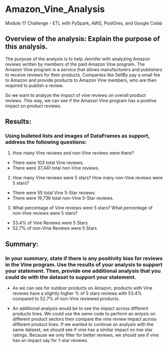 # Amazon_Vine_Analysis
Module 17 Challenge - ETL with PySpark, AWS, PostGres, and Google Colab


## Overview of the analysis: Explain the purpose of this analysis.

The purpose of the analysis is to help Jennifer with analyzing Amazon reviews written by members of the paid Amazon Vine program. The Amazon Vine program is a service that allows manufacturers and publishers to receive reviews for their products. Companies like SellBy pay a small fee to Amazon and provide products to Amazon Vine members, who are then required to publish a review.

So we want to analyze the impact of vine reviews on overall product reviews. This way, we can see if the Amazon Vine program has a positive impact on product reviews. 

## Results: 
### Using bulleted lists and images of DataFrames as support, address the following questions:

 1. How many Vine reviews and non-Vine reviews were there?
   - There were 103 total Vine reviews.
   - There were 37,441 total non-Vine reviews. 

 2. How many Vine reviews were 5 stars? How many non-Vine reviews were 5 stars?
   - There were 55 total Vine 5-Star reviews.
   - There were 19,736 total non-Vine 5-Star reviews.

 3. What percentage of Vine reviews were 5 stars? What percentage of non-Vine reviews were 5 stars?
   - 53.4% of Vine Reviews were 5 Stars
   - 52.7% of non-Vine Reviews were 5 Stars

## Summary: 
### In your summary, state if there is any positivity bias for reviews in the Vine program. Use the results of your analysis to support your statement. Then, provide one additional analysis that you could do with the dataset to support your statement.

 - As we can see for outdoor products on Amazon, products with Vine reviews have a slightly higher % of 5 stars reviews with 53.4% compared to 52.7% of non-Vine reviewed products. 

- An additional analysis would be to see the impact across different products lines. We could use the same code to perform an anlysis on different product sectors then compare the vine review impact across different product lines. If we wanted to continue an analysis with the same dataset, we should see if vine has a similar impact on low star ratings. Because we only filter for better reviews, we should see if vine has an impact say for 1-star reviews. 
